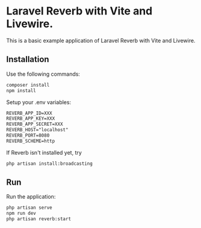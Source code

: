 # Laravel Reverb with Vite and Livewire.

This is a basic example application of Laravel Reverb with Vite and Livewire.

## Installation

Use the following commands:

```apache
composer install
npm install
```

Setup your .env variables:

```apache
REVERB_APP_ID=XXX
REVERB_APP_KEY=XXX
REVERB_APP_SECRET=XXX
REVERB_HOST="localhost"
REVERB_PORT=8080
REVERB_SCHEME=http
```

If Reverb isn't installed yet, try

```apache
php artisan install:broadcasting
```

## Run

Run the application:

```apache
php artisan serve
npm run dev
php artisan reverb:start
```
